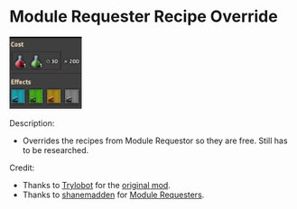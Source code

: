 # Module Requester Recipe Override
<img src=https://raw.githubusercontent.com/Wyrrrd/ModuleRequester_RecipeOverride/master/thumbnail.png width="128" height="128">

Description:
- Overrides the recipes from Module Requestor so they are free. Still has to be researched.

Credit:
- Thanks to [Trylobot](https://mods.factorio.com/user/trylobot) for the [original mod](https://mods.factorio.com/mod/module-requestor-recipe-override).
- Thanks to [shanemadden](https://mods.factorio.com/user/shanemadden) for [Module Requesters](https://mods.factorio.com/mod/module-requestor).
